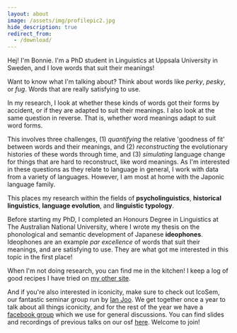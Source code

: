 ```yaml
---
layout: about
image: /assets/img/profilepic2.jpg
hide_description: true
redirect_from:
  - /download/
---
```


<!--author-->

Hej! I'm Bonnie. I'm a PhD student in Linguistics at Uppsala University in Sweden, and I love words that suit their meanings!

Want to know what I'm talking about? Think about words like *perky*, *pesky*, or *fug*. Words that are really satisfying to use.

In my research, I look at whether these kinds of words got their forms by accident, or if they are adapted to suit their meanings. I also look at the same question in reverse. That is, whether word meanings adapt to suit word forms.

This involves three challenges, (1) *quantifying* the relative 'goodness of fit' between words and their meanings, and (2) *reconstructing* the evolutionary histories of these words through time, and (3) *simulating* language change for things that are hard to reconstruct, like word meanings. As I'm interested in these questions as they relate to language in general, I work with data from a variety of languages. However, I am most at home with the Japonic language family.

This places my research within the fields of **psycholinguistics**, **historical linguistics**, **language evolution**, and **linguistic typology**.

Before starting my PhD, I completed an Honours Degree in Linguistics at The Australian National University, where I wrote my thesis on the phonological and semantic development of Japanese **ideophones**. Ideophones are an example *par excellence* of words that suit their meanings, and are satisfying to use. They are what got me interested in this topic in the first place!

When I'm not doing research, you can find me in the kitchen! I keep a log of good recipes I have tried on [my other site](https://www.honestcookingblog.com/).  

And if you're also interested in iconicity, make sure to check out IcoSem, our fantastic seminar group run by [Ian Joo](https://ianjoo.github.io/). We get together once a year to talk about all things iconicity, and for the rest of the year we have a [facebook group](https://www.facebook.com/groups/697272740766384) which we use for general discussions. You can find slides and recordings of previous talks on our osf [here](https://osf.io/p2c5g/). Welcome to join!

